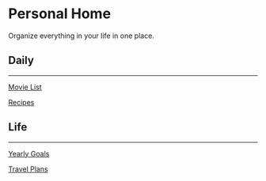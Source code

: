 # Personal Home

Organize everything in your life in one place.

## Daily

---

[Movie List](https://www.notion.so/Movie-List-3e6fa1a7e2bc4277bc05499807b522c4?pvs=21)

[Recipes](https://www.notion.so/b35d6fee9c90429d9f484503667a2ef2?pvs=21)

## Life

---

[Yearly Goals](https://www.notion.so/Yearly-Goals-3a9e7a2d69824efd856976180fc2b832?pvs=21)

[Travel Plans](https://www.notion.so/e8d1516b4b88453598cb5289ada6f39b?pvs=21)